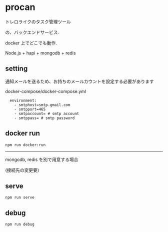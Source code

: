 # procan
トレロライクのタスク管理ツール

の、バックエンドサービス.

docker 上でどこでも動作.

Node.js + hapi + mongodb + redis

## setting
通知メールを送るため、お持ちのメールカウントを設定する必要があります

docker-compose/docker-compose.yml
```
  environment:
    - smtphost=smtp.gmail.com
    - smtpport=465
    - smtpaccount= # smtp account
    - smtppass= # smtp password
```

## docker run
```
npm run docker:run
```
---

mongodb, redis を別で用意する場合

(接続先の変更要)

## serve
```
npm run serve
```

## debug
```
npm run debug
```

